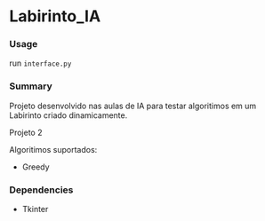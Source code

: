 # Labirinto_IA

### Usage
run `interface.py`

### Summary
Projeto desenvolvido nas aulas de IA para testar algoritimos em um Labirinto criado dinamicamente.

Projeto 2

Algoritimos suportados:
- Greedy

### Dependencies
- Tkinter

